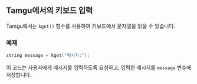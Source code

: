 ## Tamgu에서의 키보드 입력

Tamgu에서는 `kget()` 함수를 사용하여 키보드에서 문자열을 읽을 수 있습니다.

### 예제

```cpp
string message = kget("메시지:");
```

이 코드는 사용자에게 메시지를 입력하도록 요청하고, 입력한 메시지를 `message` 변수에 저장합니다.